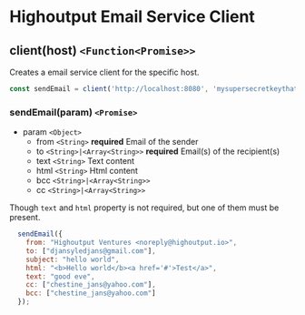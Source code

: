 # Highoutput Email Service Client

## client(host) `<Function<Promise>>`
Creates a email service client for the specific host.

```javascript
const sendEmail = client('http://localhost:8080', 'mysupersecretkeythatnooneknows');
```

### sendEmail(param) `<Promise>`
* param `<Object>`
  * from `<String>` **required** Email of the sender
  * to `<String>|<Array<String>>` **required** Email(s) of the recipient(s)
  * text `<String>` Text content
  * html `<String>` Html content
  * bcc `<String>|<Array<String>>`
  * cc `<String>|<Array<String>>`

Though `text` and `html` property is not required, but one of them must be present.

```javascript
  sendEmail({
    from: "Highoutput Ventures <noreply@highoutput.io>",
    to: ["djansyledjans@gmail.com"],
    subject: "hello world",
    html: "<b>Hello world</b><a href='#'>Test</a>",
    text: "good eve",
    cc: ["chestine_jans@yahoo.com"],
    bcc: ["chestine_jans@yahoo.com"]
  });
```